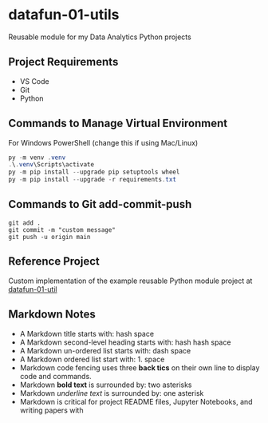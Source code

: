 # datafun-01-utils

Reusable module for my Data Analytics Python projects

## Project Requirements

- VS Code
- Git
- Python 

## Commands to Manage Virtual Environment

For Windows PowerShell (change this if using Mac/Linux)

```powershell
py -m venv .venv
.\.venv\Scripts\activate
py -m pip install --upgrade pip setuptools wheel
py -m pip install --upgrade -r requirements.txt
```

## Commands to Git add-commit-push

```shell
git add .
git commit -m "custom message"
git push -u origin main
```

## Reference Project

Custom implementation of the example reusable Python module project at 
[datafun-01-util](https://github.com/denisecase/datafun-01-utils)

## Markdown Notes

- A Markdown title starts with: hash space
- A Markdown second-level heading starts with: hash hash space
- A Markdown un-ordered list starts with: dash space
- A Markdown ordered list start with: 1. space
- Markdown code fencing uses three **back tics** on their own line to display code and commands.
- Markdown **bold text** is surrounded by: two asterisks
- Markdown *underline text* is surrounded by: one asterisk
- Markdown is critical for project README files, Jupyter Notebooks, and writing papers with 

